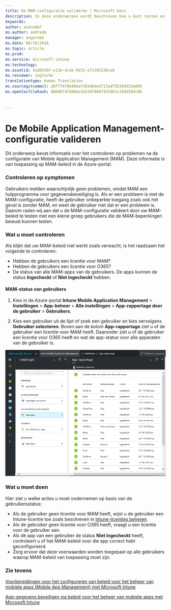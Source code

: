 ```yaml
---
title: De MAM-configuratie valideren | Microsoft Docs
description: In deze onderwerpen wordt beschreven hoe u kunt testen en valideren of uw MAM-beleid juist is ingesteld en naar behoren werkt.
keywords: 
author: andredm7
ms.author: andredm
manager: angerobe
ms.date: 08/16/2016
ms.topic: article
ms.prod: 
ms.service: microsoft-intune
ms.technology: 
ms.assetid: 41d82597-e13e-4c3e-9151-e71392236ca0
ms.reviewer: joglocke
translationtype: Human Translation
ms.sourcegitcommit: d6ff74f0b46baf384dbdedf13ad75538dd33a089
ms.openlocfilehash: 080d8f4fd4b6e1b53df860f4319b1c199d504c06


---
```


# <a name="validating-your-mobile-application-management-setup"></a>De Mobile Application Management-configuratie valideren

Dit onderwerp bevat informatie over het controleren op problemen na de configuratie van Mobile Application Management (MAM). Deze informatie is van toepassing op MAM-beleid in de Azure-portal.

### <a name="checking-for-symptoms"></a>Controleren op symptomen
Gebruikers melden waarschijnlijk geen problemen, omdat MAM een hulpprogramma voor gegevensbeveiliging is. Als er een probleem is met de MAM-configuratie, heeft de gebruiker onbeperkte toegang zoals ook het geval is zonder MAM, en weet de gebruiker niet dat er een probleem is. Daarom raden wij aan dat u de MAM-configuratie valideert door uw MAM-beleid te testen met een kleine groep gebruikers die de MAM-beperkingen bewust kunnen testen.


### <a name="what-to-check"></a>Wat u moet controleren

Als blijkt dat uw MAM-beleid niet werkt zoals verwacht, is het raadzaam het volgende te controleren:

- Hebben de gebruikers een licentie voor MAM?
- Hebben de gebruikers een licentie voor O365?
- De status van alle MAM-apps van de gebruikers. De apps kunnen de status **Ingecheckt** of **Niet ingecheckt** hebben.

#### <a name="user-mam-status"></a>MAM-status van gebruikers
1. Kies in de Azure-portal **Intune Mobile Application Management** > **Instellingen** > **App-beheer** > **Alle instellingen** > **App-rapportage door de gebruiker** > **Gebruikers**.

2. Kies een gebruiker uit de lijst of zoek een gebruiker en kies vervolgens **Gebruiker selecteren**. Boven aan de kolom **App-rapportage** ziet u of de gebruiker een licentie voor MAM heeft. Daaronder ziet u of de gebruiker een licentie voor O365 heeft en wat de app-status voor alle apparaten van de gebruiker is.

![App-status voor MAM](..\media\ts-mam-user-apps.png)

### <a name="what-to-do"></a>Wat u moet doen
Hier ziet u welke acties u moet ondernemen op basis van de gebruikersstatus:

- Als de gebruiker geen licentie voor MAM heeft, wijst u de gebruiker een Intune-licentie toe zoals beschreven in [Intune-licenties beheren](..\get-started\start-with-a-paid-subscription-to-microsoft-intune.md).
- Als de gebruiker geen licentie voor O365 heeft, vraagt u een licentie voor de gebruiker aan.
- Als de app van een gebruiker de status **Niet ingecheckt** heeft, controleert u of het MAM-beleid voor die app correct hebt geconfigureerd.
- Zorg ervoor dat deze voorwaarden worden toegepast op alle gebruikers waarop MAM-beleid van toepassing moet zijn.

### <a name="see-also"></a>Zie tevens
[Voorbereidingen voor het configureren van beleid voor het beheer van mobiele apps (Mobile App Management) met Microsoft Intune](..\deploy-use\get-ready-to-configure-mobile-app-management-policies-with-microsoft-intune.md)

[App-gegevens beveiligen via beleid voor het beheer van mobiele apps met Microsoft Intune](..\deploy-use\protect-app-data-using-mobile-app-management-policies-with-microsoft-intune.md)



<!--HONumber=Dec16_HO2-->



